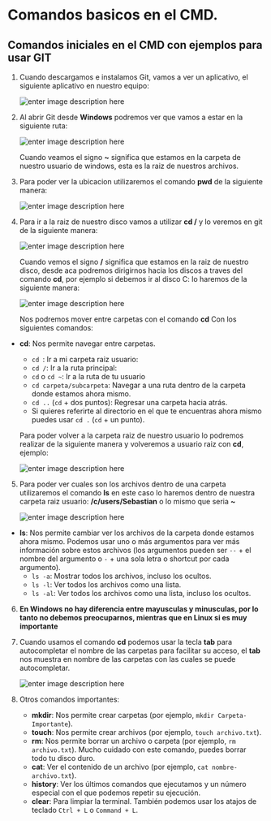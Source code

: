﻿# Comandos basicos en el CMD.

## **Comandos iniciales en el CMD con ejemplos para usar GIT**

 1. Cuando descargamos e instalamos Git, vamos a ver un aplicativo, el siguiente aplicativo en nuestro equipo:
	
	![enter image description here](https://i.ibb.co/LJy14CZ/Screenshot-2.png)

2. Al abrir Git desde **Windows** podremos ver que vamos a estar en la siguiente ruta:

	![enter image description here](https://i.ibb.co/mcvgHV7/Screenshot-3.png)

	Cuando veamos el signo **~** significa que estamos en la carpeta de 		nuestro usuario de windows, esta es la raiz de nuestros archivos.
3.  Para poder ver la ubicacion utilizaremos el comando **pwd** de la siguiente manera:

	![enter image description here](https://i.ibb.co/6bGKkKt/Screenshot-4.png)

4. Para ir a la raiz de nuestro disco vamos a utilizar **cd /** y lo veremos en git de la siguiente manera:

	![enter image description here](https://i.ibb.co/KGMnc6j/descargar.png)
	
	Cuando vemos el signo **/** significa que estamos en la raiz de nuestro disco, desde aca podremos dirigirnos hacia los discos a traves del comando **cd**, por ejemplo si debemos ir al disco C: lo haremos de la siguiente manera:
	
	![enter image description here](https://i.ibb.co/S7Lc03c/descargar-1.png)
	
	Nos podremos mover entre carpetas con el comando **cd**
Con los siguientes comandos:
-   **cd**: Nos permite navegar entre carpetas.  
	-  `cd `: Ir a mi carpeta raiz usuario:  
    -  `cd /`: Ir a la ruta principal:  
    -  `cd`  o  `cd ~`: Ir a la ruta de tu usuario  
    -  `cd carpeta/subcarpeta`: Navegar a una ruta dentro de la carpeta donde estamos ahora mismo.  
    -  `cd ..`  (`cd`  + dos puntos): Regresar una carpeta hacia atrás.  
    - Si quieres referirte al directorio en el que te encuentras ahora mismo puedes usar  `cd .`  (`cd`  + un punto).

	Para poder volver a la carpeta raiz de nuestro usuario lo podremos realizar de la siguiente manera y volveremos a usuario raiz con **cd**, ejemplo:
	
	![enter image description here](https://i.ibb.co/XDGNqJ3/descargar-2.png)
	

5.  Para poder ver cuales son los archivos dentro de una carpeta utilizaremos el comando **ls** en este caso lo haremos dentro de nuestra carpeta raiz usuario: **/c/users/Sebastian** o lo mismo que seria  **~** 
	
	![enter image description here](https://i.ibb.co/6sdphgX/descargar-3.png)	

-   **ls**: Nos permite cambiar ver los archivos de la carpeta donde estamos ahora mismo. Podemos usar uno o más argumentos para ver más información sobre estos archivos (los argumentos pueden ser  `--`  + el nombre del argumento o  `-`  + una sola letra o shortcut por cada argumento).  
    -  `ls -a`: Mostrar todos los archivos, incluso los ocultos.  
    -  `ls -l`: Ver todos los archivos como una lista.
    -  `ls -al`: Ver todos los archivos como una lista, incluso los ocultos.

6. **En Windows no hay diferencia entre mayusculas y minusculas, por lo tanto no debemos preocuparnos, mientras que en Linux si es muy importante**

7. Cuando usamos el comando **cd** podemos usar la tecla **tab** para autocompletar el nombre de las carpetas para facilitar su acceso, el **tab** nos muestra en nombre de las carpetas con las cuales se puede autocompletar.

	![enter image description here](https://i.ibb.co/9pyb6yn/descargar-4.png)

8. Otros comandos importantes:
	-   **mkdir**: Nos permite crear carpetas (por ejemplo,  `mkdir Carpeta-Importante`).
	-   **touch**: Nos permite crear archivos (por ejemplo,  `touch archivo.txt`).
	-   **rm**: Nos permite borrar un archivo o carpeta (por ejemplo,  `rm archivo.txt`). Mucho cuidado con este comando, puedes borrar todo tu disco duro.
	-   **cat**: Ver el contenido de un archivo (por ejemplo,  `cat nombre-archivo.txt`).
	-    **history**: Ver los últimos comandos que ejecutamos y un número especial con el que podemos repetir su ejecución.
	-   **clear**: Para limpiar la terminal. También podemos usar los atajos de teclado  `Ctrl + L`  o  `Command + L`.
	

